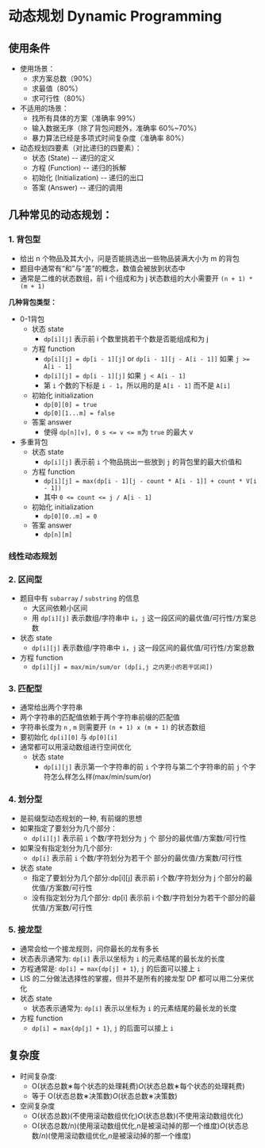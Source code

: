 # 动态规划 Dynamic Programming

## 使用条件

- 使用场景：
  - 求方案总数（90%）
  - 求最值（80%）
  - 求可行性（80%）
- 不适用的场景：
  - 找所有具体的方案（准确率 99%）
  - 输入数据无序（除了背包问题外，准确率 60%~70%）
  - 暴力算法已经是多项式时间复杂度（准确率 80%）
- 动态规划四要素（对比递归的四要素）：
  - 状态 (State) -- 递归的定义
  - 方程 (Function) -- 递归的拆解
  - 初始化 (Initialization) -- 递归的出口
  - 答案 (Answer) -- 递归的调用

## 几种常见的动态规划：

### 1. 背包型

- 给出 n 个物品及其大小，问是否能挑选出一些物品装满大小为 m 的背包
- 题目中通常有“和”与“差”的概念，数值会被放到状态中
- 通常是二维的状态数组，前 i 个组成和为 j 状态数组的大小需要开 `(n + 1) * (m + 1)`

**几种背包类型：**

- 0-1背包
  - 状态 state
    - `dp[i][j]` 表示前 i 个数里挑若干个数是否能组成和为 j
  - 方程 function
    - `dp[i][j] = dp[i - 1][j]` or `dp[i - 1][j - A[i - 1]]` 如果 `j >= A[i - 1]`
    - `dp[i][j] = dp[i - 1][j]` 如果 `j < A[i - 1]`
    - 第 `i` 个数的下标是 `i - 1`，所以用的是 `A[i - 1]` 而不是 `A[i]`
  - 初始化 initialization
    - `dp[0][0] = true`
    - `dp[0][1...m] = false`
  - 答案 answer
    - 使得 `dp[n][v], 0 s <= v <= m`为 `true` 的最大 v
- 多重背包
  - 状态 state
    - `dp[i][j]` 表示前 `i` 个物品挑出一些放到 `j` 的背包里的最大价值和
  - 方程 function
    - `dp[i][j] = max(dp[i - 1][j - count * A[i - 1]] + count * V[i - 1])`
    - 其中 `0 <= count <= j / A[i - 1]`
  - 初始化 initialization
    - `dp[0][0..m] = 0`
  - 答案 answer
    - `dp[n][m]`



### 线性动态规划

### 2. 区间型

- 题目中有 `subarray` / `substring` 的信息
  - 大区间依赖小区间
  - 用 `dp[i][j]` 表示数组/字符串中 `i`，`j` 这一段区间的最优值/可行性/方案总数
- 状态 state
  - `dp[i][j]` 表示数组/字符串中 `i`，`j` 这一段区间的最优值/可行性/方案总数
- 方程 function
  - `dp[i][j] = max/min/sum/or (dp[i,j 之内更小的若干区间]) `

### 3. 匹配型

- 通常给出两个字符串
- 两个字符串的匹配值依赖于两个字符串前缀的匹配值
- 字符串长度为 `n` , `m` 则需要开 `(n + 1) x (m + 1)` 的状态数组
- 要初始化 `dp[i][0]` 与 `dp[0][i]`
- 通常都可以用滚动数组进行空间优化
  - 状态 state
    - `dp[i][j]` 表示第一个字符串的前 `i` 个字符与第二个字符串的前 `j` 个字符怎么样怎么样(max/min/sum/or)

### 4. 划分型

- 是前缀型动态规划的一种, 有前缀的思想
- 如果指定了要划分为几个部分：
  - `dp[i][j]` 表示前 `i` 个数/字符划分为 `j` 个 部分的最优值/方案数/可行性
- 如果没有指定划分为几个部分:
  - `dp[i]` 表示前 `i` 个数/字符划分为若干个 部分的最优值/方案数/可行性
- 状态 state
  - 指定了要划分为几个部分:dp[i][j] 表示前 i 个数/字符划分为 j 个部分的最优值/方案数/可行性
  - 没有指定划分为几个部分: dp[i] 表示前 i 个数/字符划分为若干个部分的最优值/方案数/可行性

### 5. 接龙型

- 通常会给一个接龙规则，问你最长的龙有多长
- 状态表示通常为: `dp[i]` 表示以坐标为 `i` 的元素结尾的最长龙的长度
- 方程通常是: `dp[i] = max{dp[j] + 1}`, `j` 的后面可以接上 `i`
- LIS 的二分做法选择性的掌握，但并不是所有的接龙型 DP 都可以用二分来优化
- 状态 state
  - 状态表示通常为: `dp[i]` 表示以坐标为 `i` 的元素结尾的最长龙的长度
- 方程 function
  - `dp[i] = max{dp[j] + 1}`, `j` 的后面可以接上 `i`

## 复杂度

- 时间复杂度:
  - O(状态总数∗每个状态的处理耗费)*O*(状态总数∗每个状态的处理耗费)
  - 等于 O(状态总数∗决策数)*O*(状态总数∗决策数)
- 空间复杂度
  - O(状态总数)(不使用滚动数组优化)*O*(状态总数)(不使用滚动数组优化)
  - O(状态总数/n)(使用滚动数组优化,n是被滚动掉的那一个维度)*O*(状态总数/*n*)(使用滚动数组优化,*n*是被滚动掉的那一个维度)
